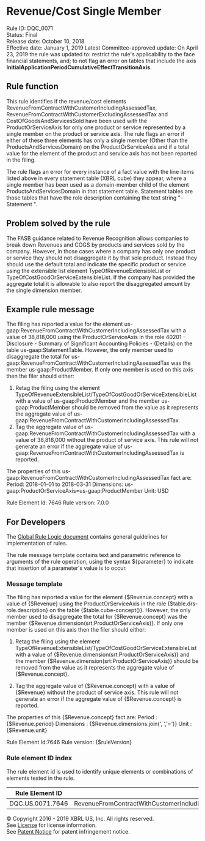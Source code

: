 # Revenue/Cost Single Member
Rule ID: DQC_0071  
Status: Final  
Release date: October 10, 2018  
Effective date: January 1, 2019 
Latest Committee-approved update: On April 23, 2019 the rule was updated to: restrict the rule's applicability to the face financial statements, and; to not flag an error on tables that include the axis **InitialApplicationPeriodCumulativeEffectTransitionAxis**.

## Rule function 
This rule identifies if the revenue/cost elements RevenueFromContractWithCustomerIncludingAssessedTax, RevenueFromContractWithCustomerExcludingAssessedTax and CostOfGoodsAndServicesSold  have been used with the ProductOrServiceAxis for only one product or service represented by a single member on the product or service axis.  The rule flags an error if either of these three elements has only a single member (Other than the ProductsAndServicesDomain) on the ProductOrServiceAxis and if a total value for the element of the product and service axis has not been reported in the filing.

The rule flags an error for every instance of a fact value with the line items listed above in every statement table (XBRL cube) they appear, where a single member has been used as a domain-member child of the element ProductsAndServicesDomain in that statement table. Statement tables are those tables that have the role description containing the text string "- Statement ".

## Problem solved by the rule
The FASB guidance related to Revenue Recognition allows companies to break down Revenues and COGS by products and services sold by the company.  However, in those cases where a company has only one product or service they should not disaggregate it by that sole product.  Instead they should use the default total and indicate the specific product or service using the extensible list element TypeOfRevenueExtensibleList or TypeOfCostGoodOrServiceExtensibleList. If the company has provided the aggregate total it is allowable to also report the disaggregated amount by the single dimension member.

## Example rule message
The filing has  reported a value for the element us-gaap:RevenueFromContractWithCustomerIncludingAssessedTax with a value of 38,818,000 using the ProductOrServiceAxis in the role 40201 - Disclosure - Summary of Significant Accounting Policies - (Details) on the table us-gaap:StatementTable. However, the only member used to disaggregate the total for us-gaap:RevenueFromContractWithCustomerIncludingAssessedTax was the member us-gaap:ProductMember. If only one member is used on this axis then the filer should either:

  1. Retag the filing using the element TypeOfRevenueExtensibleList/TypeOfCostGoodOrServiceExtensibleList with a value of us-gaap:ProductMember and the member us-gaap:ProductMember should be removed from the value as it represents the aggregate value of us-gaap:RevenueFromContractWithCustomerIncludingAssessedTax.
  2. Tag the aggregate value of us-gaap:RevenueFromContractWithCustomerIncludingAssessedTax with a value of 38,818,000 without the product of service axis. This rule will not generate an error if the aggregate value of us-gaap:RevenueFromContractWithCustomerIncludingAssessedTax is reported.

The properties of this us-gaap:RevenueFromContractWithCustomerIncludingAssessedTax fact are:
Period: 2018-01-01 to 2018-03-31
Dimensions: us-gaap:ProductOrServiceAxis=us-gaap:ProductMember
Unit: USD

Rule Element Id: 7646
Rule version: 7.0.0

## For Developers
The [Global Rule Logic document](https://github.com/DataQualityCommittee/dqc_us_rules/blob/master/docs/GlobalRuleLogic.md) contains general guidelines for implementation of rules.

The rule message template contains text and parametric reference to arguments of the rule operation, using the syntax ${parameter} to indicate that insertion of a parameter's value is to occur.

### Message template
The filing has  reported a value for the element {$Revenue.concept} with a value of {$Revenue} using the ProductOrServiceAxis in the role {$table.drs-role.description} on the table {$table.cube-concept()}. However, the only member used to disaggregate the total for {$Revenue.concept} was the member {$Revenue.dimension(srt:ProductOrServiceAxis)}. If only one member is used on this axis then the filer should either:

  1. Retag the filing using the element TypeOfRevenueExtensibleList/TypeOfCostGoodOrServiceExtensibleList with a value of {$Revenue.dimension(srt:ProductOrServiceAxis)} and the member {$Revenue.dimension(srt:ProductOrServiceAxis)} should be removed from the value as it represents the aggregate value of {$Revenue.concept}.
 
  2. Tag the aggregate value of {$Revenue.concept} with a value of {$Revenue} without the product of service axis. This rule will not generate an error if the aggregate value of {$Revenue.concept} is reported.

The properties of this {$Revenue.concept} fact are:
Period :{$Revenue.period}
Dimensions : {$Revenue.dimensions.join(', ','=')}
Unit : {$Revenue.unit}

Rule Element Id:7646
Rule version: {$ruleVersion}

### Rule element ID index 
The rule element id is used to identify unique elements or combinations of elements tested in the rule. 

|Rule Element ID|Elements|
|--------|--------|
|DQC.US.0071.7646|RevenueFromContractWithCustomerIncludingAssessedTaxRevenueFromContractWithCustomerExcludingAssessedTaxCostOfGoodsAndServicesSold|

© Copyright 2016 - 2019 XBRL US, Inc. All rights reserved.   
See [License](https://xbrl.us/dqc-license) for license information.  
See [Patent Notice](https://xbrl.us/dqc-patent) for patent infringement notice.
